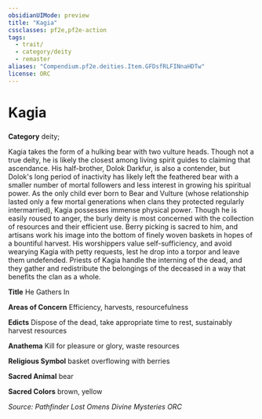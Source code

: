 ```yaml
---
obsidianUIMode: preview
title: "Kagia"
cssclasses: pf2e,pf2e-action
tags:
  - trait/
  - category/deity
  - remaster
aliases: "Compendium.pf2e.deities.Item.GFDsfRLFINnaHDTw"
license: ORC
---
```

# Kagia

### 

**Category** deity; 




Kagia takes the form of a hulking bear with two vulture heads. Though not a true deity, he is likely the closest among living spirit guides to claiming that ascendance. His half-brother, Dolok Darkfur, is also a contender, but Dolok's long period of inactivity has likely left the feathered bear with a smaller number of mortal followers and less interest in growing his spiritual power. As the only child ever born to Bear and Vulture (whose relationship lasted only a few mortal generations when clans they protected regularly intermarried), Kagia possesses immense physical power. Though he is easily roused to anger, the burly deity is most concerned with the collection of resources and their efficient use. Berry picking is sacred to him, and artisans work his image into the bottom of finely woven baskets in hopes of a bountiful harvest. His worshippers value self-sufficiency, and avoid wearying Kagia with petty requests, lest he drop into a torpor and leave them undefended. Priests of Kagia handle the interning of the dead, and they gather and redistribute the belongings of the deceased in a way that benefits the clan as a whole.

**Title** He Gathers In

**Areas of Concern** Efficiency, harvests, resourcefulness

**Edicts** Dispose of the dead, take appropriate time to rest, sustainably harvest resources

**Anathema** Kill for pleasure or glory, waste resources

**Religious Symbol** basket overflowing with berries

**Sacred Animal** bear

**Sacred Colors** brown, yellow

*Source: Pathfinder Lost Omens Divine Mysteries*
*ORC*